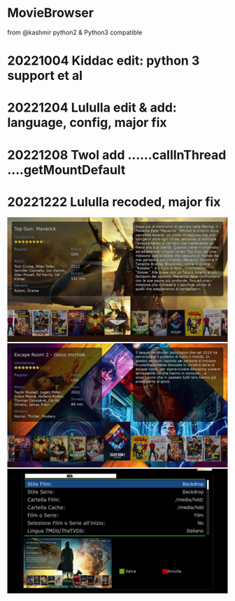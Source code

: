 # MovieBrowser

from @kashmir
python2 & Python3 compatible

# 20221004 Kiddac edit: python 3 support et al
# 20221204 Lululla edit & add: language, config, major fix
# 20221208 Twol add ......callInThread ....getMountDefault
# 20221222 Lululla recoded, major fix

<img src="https://github.com/Belfagor2005/MovieBrowser/blob/main/screenshot/screenmovie1.jpg">

<img src="https://github.com/Belfagor2005/MovieBrowser/blob/main/screenshot/screenmovie2.jpg">

<img src="https://github.com/Belfagor2005/MovieBrowser/blob/main/screenshot/screenmovie3.jpg">
